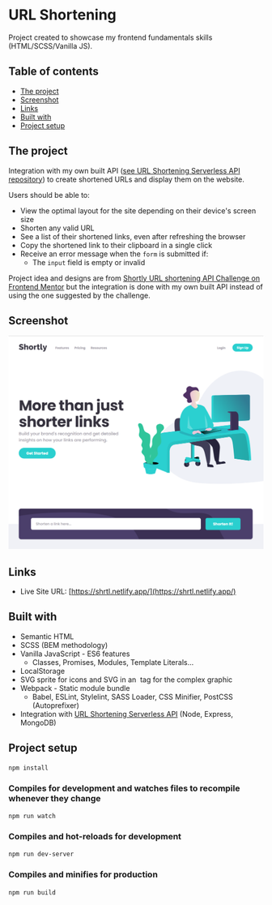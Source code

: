 # URL Shortening

Project created to showcase my frontend fundamentals skills (HTML/SCSS/Vanilla JS).

## Table of contents

- [The project](#the-project)
- [Screenshot](#screenshot)
- [Links](#links)
- [Built with](#built-with)
- [Project setup](#project-setup)

## The project

Integration with my own built API ([see URL Shortening Serverless API repository](https://github.com/leandrodalmolin/url-shortening-server)) to create shortened URLs and display them on the website.

Users should be able to:

- View the optimal layout for the site depending on their device's screen size
- Shorten any valid URL
- See a list of their shortened links, even after refreshing the browser
- Copy the shortened link to their clipboard in a single click
- Receive an error message when the `form` is submitted if:
  - The `input` field is empty or invalid

Project idea and designs are from [Shortly URL shortening API Challenge on Frontend Mentor](https://www.frontendmentor.io/challenges/url-shortening-api-landing-page-2ce3ob-G) but the integration is done with my own built API instead of using the one suggested by the challenge.

## Screenshot

![](./screenshot.png)

## Links

- Live Site URL: [https://shrtl.netlify.app/](https://shrtl.netlify.app/)

## Built with

- Semantic HTML
- SCSS (BEM methodology)
- Vanilla JavaScript - ES6 features
  - Classes, Promises, Modules, Template Literals...
- LocalStorage
- SVG sprite for icons and SVG in an <img> tag for the complex graphic
- Webpack - Static module bundle
  - Babel, ESLint, Stylelint, SASS Loader, CSS Minifier, PostCSS (Autoprefixer)
- Integration with [URL Shortening Serverless API](https://github.com/leandrodalmolin/url-shortening-server) (Node, Express, MongoDB)

## Project setup
```
npm install
```

### Compiles for development and watches files to recompile whenever they change
```
npm run watch
```

### Compiles and hot-reloads for development
```
npm run dev-server
```

### Compiles and minifies for production
```
npm run build
```
